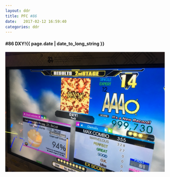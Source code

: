 ```yaml
---
layout: ddr
title: PFC #86
date:   2017-02-12 16:59:40
categories: ddr
---
```

#### **#86** DXY!<span class="pull-right">{{ page.date | date_to_long_string }}</span>
![](/images/pfc/86_DXY!.jpg)
